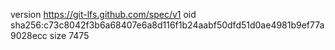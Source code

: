 version https://git-lfs.github.com/spec/v1
oid sha256:c73c8042f3b6a68407e6a8d116f1b24aabf50dfd51d0ae4981b9ef77a9028ecc
size 7475
